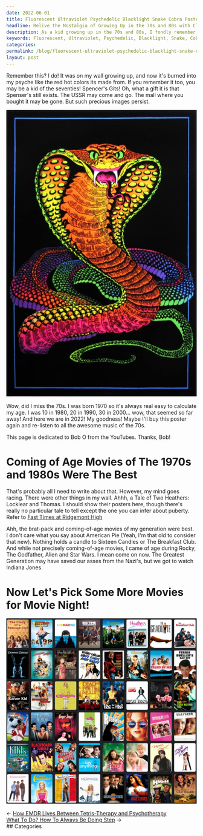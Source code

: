 ```yaml
---
date: 2022-06-01
title: Fluorescent Ultraviolet Psychedelic Blacklight Snake Cobra Poster
headline: Relive the Nostalgia of Growing Up in the 70s and 80s with Classic Coming-of-Age Movies
description: As a kid growing up in the 70s and 80s, I fondly remember the Fluorescent Ultraviolet Psychedelic Blacklight Snake Cobra Poster, and all the classic coming-of-age movies from that time, like Fast Times at Ridgemont High, Sixteen Candles, The Breakfast Club, Rocky, The Godfather, Alien, Star Wars, and Indiana. Join me on a nostalgic journey as I take a look back at these films and the memories they evoke.
keywords: Fluorescent, Ultraviolet, Psychedelic, Blacklight, Snake, Cobra, Poster, 70s, 80s, Fast Times at Ridgemont High, Sixteen Candles, The Breakfast Club, Rocky, The Godfather, Alien, Star Wars, Indiana
categories: 
permalink: /blog/fluorescent-ultraviolet-psychedelic-blacklight-snake-cobra-poster/
layout: post
---
```



Remember this? I do! It was on my wall growing up, and now it's burned into my
psyche like the red hot colors its made from. If you remember it too, you may
be a kid of the seventies! Spencer's Gits! Oh, what a gift it is that Spenser's
still exists. The USSR may come and go. The mall where you bought it may be
gone. But such precious images persist.

![Fluorescent Ultraviolet Psychedelic Blacklight Snake Cobra Poster](/assets/images/fluorescent-ultraviolet-psychedelic-blacklight-snake-cobra-poster.jpg)

Wow, did I miss the 70s. I was born 1970 so it's always real easy to calculate
my age. I was 10 in 1980, 20 in 1990, 30 in 2000... wow, that seemed so far
away! And here we are in 2022! My goodness! Maybe I'll buy this poster again
and re-listen to all the awesome music of the 70s.

This page is dedicated to Bob O from the YouTubes. Thanks, Bob!

# Coming of Age Movies of The 1970s and 1980s Were The Best

That's probably all I need to write about that. However, my mind goes racing.
There were other things in my wall. Ahhh, a Tale of Two Heathers: Locklear and
Thomas. I should show their posters here, though there's really no particular
tale to tell except the one you can infer about puberty. Refer to [Fast Times
at Ridgemont High](https://en.wikipedia.org/wiki/Fast_Times_at_Ridgemont_High)

Ahh, the brat-pack and coming-of-age movies of my generation were best. I don't
care what you say about American Pie (Yeah, I'm that old to consider that new).
Nothing holds a candle to Sixteen Candles or The Breakfast Club. And while not
precisely coming-of-age movies, I came of age during Rocky, The Godfather,
Alien and Star Wars. I mean come on now. The Greatest Generation may have saved
our asses from the Nazi's, but we got to watch Indiana Jones.

# Now Let's Pick Some More Movies for Movie Night!

![Coming Of Age Movies Planning Movie Night For The Kid](/assets/images/coming-of-age-movies-planning-movie-night-for-the-kid.png)


<div class="post-nav"><div class="post-nav-prev"><span class="arrow">&larr;&nbsp;</span><a href="how-emdr-lives-between-tetris-therapy-and-psychotherapy">How EMDR Lives Between Tetris-Therapy and Psychotherapy</a></div><div class="post-nav-next"><a href="what-to-do-how-to-always-be-doing-step">What To Do? How To Always Be Doing Step</a><span class="arrow">&nbsp;&rarr;</span></div></div>
## Categories

<ul></ul>